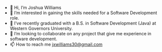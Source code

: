 - 👋 Hi, I’m Joshua Williams 
- 👀 I’m interested in gaining the skills needed for a Software Development role.
- 🌱 I’ve recently graduated with a B.S. in Software Development (Java) at Western Governors University.
- 👥 I’m looking to collaborate on any project that give me experience in software development.
- 📫 How to reach me jxwilliams30@gmail.com

<!---
JoshxWill/JoshxWill is a ✨ special ✨ repository because its `README.md` (this file) appears on your GitHub profile.
You can click the Preview link to take a look at your changes.
--->
